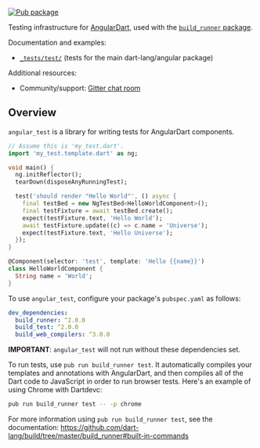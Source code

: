 [![Pub package](https://img.shields.io/pub/v/angular_test.svg)][pub_angular_test]

Testing infrastructure for [AngularDart][webdev_angular], used with the
[`build_runner` package][build_runner].

Documentation and examples:

* [`_tests/test/`][test_folder] (tests for the main dart-lang/angular package)

[pub_angular_test]: https://pub.dev/packages/angular_test
[pub_test]: https://pub.dev/packages/test
[build_runner]: https://pub.dev/packages/build_runner
[test_folder]: https://github.com/angulardart/angular/tree/master/_tests/test
[webdev_angular]: https://pub.dev/packages/angular

Additional resources:

*   Community/support: [Gitter chat room]

[Gitter chat room]: https://gitter.im/dart-lang/angular

## Overview

`angular_test` is a library for writing tests for AngularDart components.

```dart
// Assume this is 'my_test.dart'.
import 'my_test.template.dart' as ng;

void main() {
  ng.initReflector();
  tearDown(disposeAnyRunningTest);

  test('should render "Hello World"', () async {
    final testBed = new NgTestBed<HelloWorldComponent>();
    final testFixture = await testBed.create();
    expect(testFixture.text, 'Hello World');
    await testFixture.update((c) => c.name = 'Universe');
    expect(testFixture.text, 'Hello Universe');
  });
}

@Component(selector: 'test', template: 'Hello {{name}}')
class HelloWorldComponent {
  String name = 'World';
}
```

To use `angular_test`, configure your package's `pubspec.yaml` as follows:

```yaml
dev_dependencies:
  build_runner: ^2.0.0
  build_test: ^2.0.0
  build_web_compilers: ^3.0.0
```

**IMPORTANT**: `angular_test` will not run without these dependencies set.

To run tests, use `pub run build_runner test`. It automatically compiles your
templates and annotations with AngularDart, and then compiles all of the Dart
code to JavaScript in order to run browser tests. Here's an example of using
Chrome with Dartdevc:

```bash
pub run build_runner test -- -p chrome
```

For more information using `pub run build_runner test`, see the documentation:
https://github.com/dart-lang/build/tree/master/build_runner#built-in-commands
